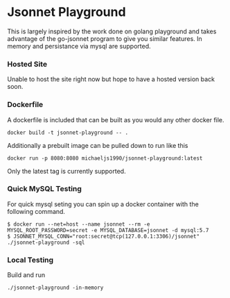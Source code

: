 Jsonnet Playground
==================

This is largely inspired by the work done on golang playground 
and takes advantage of the go-jsonnet program to give you
similar features. In memory and persistance via mysql are
supported.

### Hosted Site

Unable to host the site right now but hope to have a hosted version back soon.

### Dockerfile

A dockerfile is included that can be built as you would any other
docker file.

```
docker build -t jsonnet-playground -- .
```

Additionally a prebuilt image can be pulled down to run like this

```
docker run -p 8080:8080 michaeljs1990/jsonnet-playground:latest
```

Only the latest tag is currently supported.

### Quick MySQL Testing

For quick mysql seting you can spin up a docker container with the
following command.

```
$ docker run --net=host --name jsonnet --rm -e MYSQL_ROOT_PASSWORD=secret -e MYSQL_DATABASE=jsonnet -d mysql:5.7
$ JSONNET_MYSQL_CONN="root:secret@tcp(127.0.0.1:3306)/jsonnet" ./jsonnet-playground -sql
```

### Local Testing

Build and run

```
./jsonnet-playground -in-memory
```
